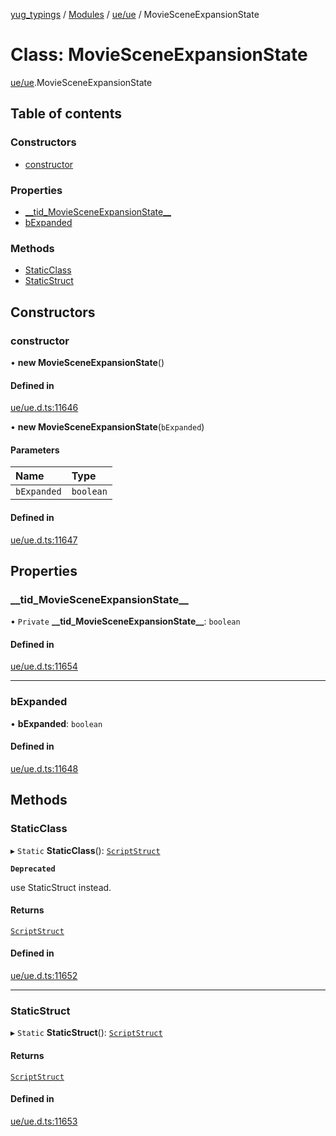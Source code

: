 [yug_typings](../README.md) / [Modules](../modules.md) / [ue/ue](../modules/ue_ue.md) / MovieSceneExpansionState

# Class: MovieSceneExpansionState

[ue/ue](../modules/ue_ue.md).MovieSceneExpansionState

## Table of contents

### Constructors

- [constructor](ue_ue.MovieSceneExpansionState.md#constructor)

### Properties

- [\_\_tid\_MovieSceneExpansionState\_\_](ue_ue.MovieSceneExpansionState.md#__tid_moviesceneexpansionstate__)
- [bExpanded](ue_ue.MovieSceneExpansionState.md#bexpanded)

### Methods

- [StaticClass](ue_ue.MovieSceneExpansionState.md#staticclass)
- [StaticStruct](ue_ue.MovieSceneExpansionState.md#staticstruct)

## Constructors

### constructor

• **new MovieSceneExpansionState**()

#### Defined in

[ue/ue.d.ts:11646](https://github.com/YugMetaverse/yug_typings/blob/25cad34/ue/ue.d.ts#L11646)

• **new MovieSceneExpansionState**(`bExpanded`)

#### Parameters

| Name | Type |
| :------ | :------ |
| `bExpanded` | `boolean` |

#### Defined in

[ue/ue.d.ts:11647](https://github.com/YugMetaverse/yug_typings/blob/25cad34/ue/ue.d.ts#L11647)

## Properties

### \_\_tid\_MovieSceneExpansionState\_\_

• `Private` **\_\_tid\_MovieSceneExpansionState\_\_**: `boolean`

#### Defined in

[ue/ue.d.ts:11654](https://github.com/YugMetaverse/yug_typings/blob/25cad34/ue/ue.d.ts#L11654)

___

### bExpanded

• **bExpanded**: `boolean`

#### Defined in

[ue/ue.d.ts:11648](https://github.com/YugMetaverse/yug_typings/blob/25cad34/ue/ue.d.ts#L11648)

## Methods

### StaticClass

▸ `Static` **StaticClass**(): [`ScriptStruct`](ue_ue.ScriptStruct.md)

**`Deprecated`**

use StaticStruct instead.

#### Returns

[`ScriptStruct`](ue_ue.ScriptStruct.md)

#### Defined in

[ue/ue.d.ts:11652](https://github.com/YugMetaverse/yug_typings/blob/25cad34/ue/ue.d.ts#L11652)

___

### StaticStruct

▸ `Static` **StaticStruct**(): [`ScriptStruct`](ue_ue.ScriptStruct.md)

#### Returns

[`ScriptStruct`](ue_ue.ScriptStruct.md)

#### Defined in

[ue/ue.d.ts:11653](https://github.com/YugMetaverse/yug_typings/blob/25cad34/ue/ue.d.ts#L11653)
